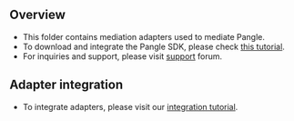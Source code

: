 ## Overview
* This folder contains mediation adapters used to mediate Pangle.
* To download and integrate the Pangle SDK, please check [this tutorial](https://partner.oceanengine.com/union/media/union/download/detail?id=20&osType=android).
* For inquiries and support, please visit [support](https://partner.oceanengine.com/faq?union=true) forum.

## Adapter integration
* To integrate adapters, please visit our [integration tutorial](https://developers.mopub.com/docs/android/integrating-networks/).